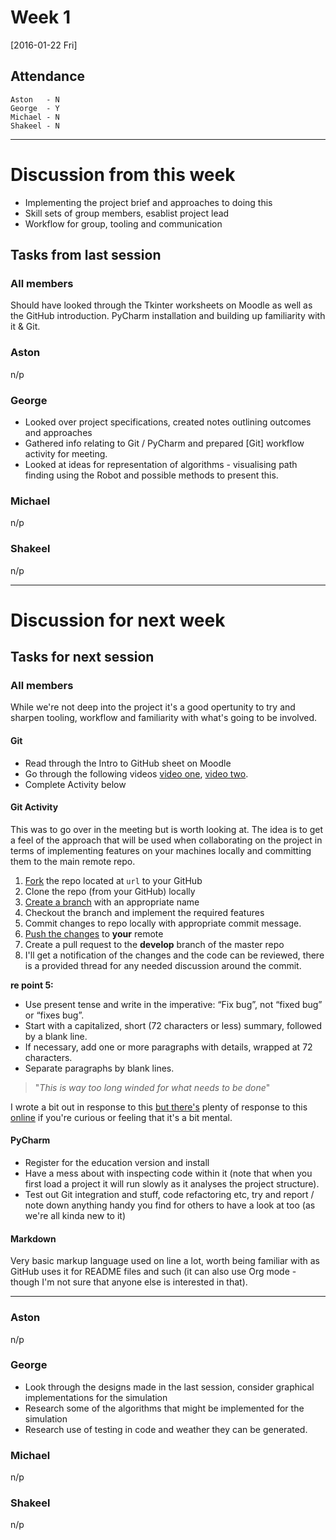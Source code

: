 # Week 1

[2016-01-22 Fri]

## Attendance

```
Aston   - N
George  - Y
Michael - N
Shakeel - N
```

********

# Discussion from this week

* Implementing the project brief and approaches to doing this
* Skill sets of group members, esablist project lead
* Workflow for group, tooling and communication

## Tasks from last session

### All members

Should have looked through the Tkinter worksheets on Moodle as well as the
GitHub introduction. PyCharm installation and building up familiarity with it &
Git.

### Aston

n/p

### George

* Looked over project specifications, created notes outlining outcomes and
  approaches
* Gathered info relating to Git / PyCharm and prepared [Git] workflow activity
  for meeting.
* Looked at ideas for representation of algorithms - visualising path finding
  using the Robot and possible methods to present this.

### Michael

n/p

### Shakeel

n/p

********

# Discussion for next week

## Tasks for next session

### All members

While we're not deep into the project it's a good opertunity to try and sharpen
tooling, workflow and familiarity with what's going to be involved.

#### Git 

* Read through the Intro to GitHub sheet on Moodle
* Go through the following videos
  [video one](https://www.youtube.com/watch?v=0fKg7e37bQE&list=PLoYCgNOIyGAB_8_iq1cL8MVeun7cB6eNc&index=14),
  [video two](https://www.youtube.com/watch?v=oFYyTZwMyAg&list=PLoYCgNOIyGAB_8_iq1cL8MVeun7cB6eNc&index=15).
* Complete Activity below

#### Git Activity

This was to go over in the meeting but is worth looking at. The idea is to get a
feel of the approach that will be used when collaborating on the project in
terms of implementing features on your machines locally and committing them to
the main remote repo. 

1. [Fork](https://guides.github.com/activities/forking/) the repo located at `url` to your GitHub 
2. Clone the repo (from your GitHub) locally
3. [Create a branch](https://www.atlassian.com/git/tutorials/using-branches/git-branch)
   with an appropriate name
4. Checkout the branch and implement the required features
5. Commit changes to repo locally with appropriate commit message.
6. [Push the changes](https://www.atlassian.com/git/tutorials/using-branches/git-branch)
   to **your** remote
7. Create a pull request to the **develop** branch of the master repo
8. I'll get a notification of the changes and the code can be reviewed, there is
   a provided thread for any needed discussion around the commit.

**re point 5:** 

* Use present tense and write in the imperative: “Fix bug”, not “fixed bug” or
  “fixes bug”.
* Start with a capitalized, short (72 characters or less) summary, followed by a
  blank line.
* If necessary, add one or more paragraphs with details, wrapped at 72
  characters.
* Separate paragraphs by blank lines.

> "*This is way too long winded for what needs to be done*"

I wrote a bit out in response to this
[but there's](http://www.git-tower.com/learn/git/ebook/command-line/basics/why-use-version-control)
plenty of response to this
[online](https://www.google.co.uk/search?q=why+use+git&oq=why+use+git&aqs=chrome.0.69i59j0l5.1446j0j7&sourceid=chrome&es_sm=93&ie=UTF-8)
if you're curious or feeling that it's a bit mental.

#### PyCharm

* Register for the education version and install
* Have a mess about with inspecting code within it (note that when you first
  load a project it will run slowly as it analyses the project structure).
* Test out Git integration and stuff, code refactoring etc, try and report /
  note down anything handy you find for others to have a look at too (as we're
  all kinda new to it)

#### Markdown

Very basic markup language used on line a lot, worth being familiar with as
GitHub uses it for README files and such (it can also use Org mode - though I'm
not sure that anyone else is interested in that).

*****

### Aston

n/p

### George

* Look through the designs made in the last session, consider graphical
  implementations for the simulation
* Research some of the algorithms that might be implemented for the simulation
* Research use of testing in code and weather they can be generated.

### Michael

n/p

### Shakeel

n/p
